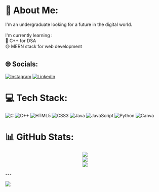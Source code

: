 # 💫 About Me:
I'm an undergraduate looking for a future in the digital world.<br><br>I'm currently learning :<br>🔵   C++ for DSA<br>🟡   MERN stack for web development


## 🌐 Socials:
[![Instagram](https://img.shields.io/badge/Instagram-%23E4405F.svg?logo=Instagram&logoColor=white)](https://instagram.com/thewanderingsoul08) [![LinkedIn](https://img.shields.io/badge/LinkedIn-%230077B5.svg?logo=linkedin&logoColor=white)](https://linkedin.com/in/www.linkedin.com/in/mohammed-abdul-shafee-1a6984284) 

# 💻 Tech Stack:
![C](https://img.shields.io/badge/c-%2300599C.svg?style=for-the-badge&logo=c&logoColor=white) ![C++](https://img.shields.io/badge/c++-%2300599C.svg?style=for-the-badge&logo=c%2B%2B&logoColor=white) ![HTML5](https://img.shields.io/badge/html5-%23E34F26.svg?style=for-the-badge&logo=html5&logoColor=white) ![CSS3](https://img.shields.io/badge/css3-%231572B6.svg?style=for-the-badge&logo=css3&logoColor=white) ![Java](https://img.shields.io/badge/java-%23ED8B00.svg?style=for-the-badge&logo=openjdk&logoColor=white) ![JavaScript](https://img.shields.io/badge/javascript-%23323330.svg?style=for-the-badge&logo=javascript&logoColor=%23F7DF1E) ![Python](https://img.shields.io/badge/python-3670A0?style=for-the-badge&logo=python&logoColor=ffdd54) ![Canva](https://img.shields.io/badge/Canva-%2300C4CC.svg?style=for-the-badge&logo=Canva&logoColor=white)

# 📊 GitHub Stats:
<div align="center">

![](https://github-readme-stats.vercel.app/api?username=Shafee0813&theme=dark&hide_border=false&include_all_commits=false&count_private=false)<br/>
![](https://github-readme-streak-stats.herokuapp.com/?user=Shafee0813&theme=dark&hide_border=false)<br/>
![](https://github-readme-stats.vercel.app/api/top-langs/?username=Shafee0813&theme=dark&hide_border=false&include_all_commits=false&count_private=false&layout=compact)

</div>
---

[![](https://visitcount.itsvg.in/api?id=Shafee0813&icon=0&color=0)](https://visitcount.itsvg.in)

<!-- Proudly created with GPRM ( https://gprm.itsvg.in ) -->
